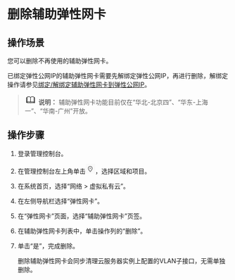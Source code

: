 # 删除辅助弹性网卡<a name="vpc_subeni_0006"></a>

## 操作场景<a name="section1012551819585"></a>

您可以删除不再使用的辅助弹性网卡。

已绑定弹性公网IP的辅助弹性网卡需要先解绑定弹性公网IP，再进行删除，解绑定操作请参见[绑定/解绑定辅助弹性网卡到弹性公网IP](绑定-解绑定辅助弹性网卡到弹性公网IP.md)。

>![](public_sys-resources/icon-note.gif) **说明：** 
>辅助弹性网卡功能目前仅在“华北-北京四”、“华东-上海一”、“华南-广州”开放。

## 操作步骤<a name="section16419124611591"></a>

1.  登录管理控制台。
2.  在管理控制台左上角单击![](figures/icon-region.png)，选择区域和项目。
3.  在系统首页，选择“网络 \> 虚拟私有云”。
4.  在左侧导航栏选择“弹性网卡”。
5.  在“弹性网卡”页面，选择“辅助弹性网卡”页签。
6.  在辅助弹性网卡列表中，单击操作列的“删除”。
7.  单击“是”，完成删除。

    删除辅助弹性网卡会同步清理云服务器实例上配置的VLAN子接口，无需单独删除。


